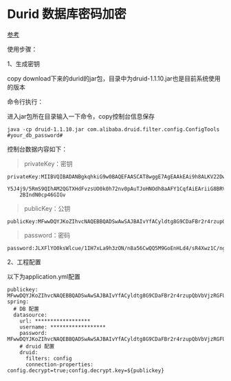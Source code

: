 # Durid 数据库密码加密

[参考](https://github.com/alibaba/druid/wiki/%E4%BD%BF%E7%94%A8ConfigFilter)

使用步骤：

1、生成密钥

copy download下来的durid的jar包，目录中为druid-1.1.10.jar也是目前系统使用的版本

命令行执行：

进入jar包所在目录输入一下命令，copy控制台信息保存

    java -cp druid-1.1.10.jar com.alibaba.druid.filter.config.ConfigTools #your_db_password#
    
控制台数据内容如下：
 
>privateKey：密钥

    privateKey:MIIBVQIBADANBgkqhkiG9w0BAQEFAASCAT8wggE7AgEAAkEAi9h8ALKV22Dwb0INoUGvavivO6lBtVtWPNEYVR5NDJStxIPBcHfNCEd5Cq3GVqWZ+8RRyTV6tJJuRlYjQG54rQIDAQABAkEAix2phdwiHaGarWMtQeyg/64yTAx9NFePO2LabNp+1XKch509yTM5kTNMF81dNQfP4jpBspBCc
        Y5J4j9/5RmS9QIhAM2QGTXHdFvzsUO0k0h72nv0pAuTJoHNOdh8aAFY1CqfAiEAriiG8BRVYnaxBcKhmM9Nyy26jcqV25F0cXT/ng1fJTMCIGlO1vtsELpCn59V1NYfTRCPhbLAUcvRfT7gjM+T2C11AiB9gwmUdiL+/ikfzJ/nX+dhuUgMLecIQXCY38fkoSBjzwIhAIzUq067x+9olgvjklUv8Fp1ylveH
        2BIndN0cp46GIGv

>publicKey：公钥

    publicKey:MFwwDQYJKoZIhvcNAQEBBQADSwAwSAJBAIvYfACyldtg8G9CDaFBr2r4rzupQbVbVjzRGFUeTQyUrcSDwXB3zQhHeQqtxlalmfvEUck1erSSbkZWI0BueK0CAwEAAQ==

>password：密码

    password:JLXFlYO0ksWlcue/1IH7xLa9h3zON/n8a56CwQQ5M9GoEnHLd4/sR4Xwz1C/ng58vA9EvJEihV2xg/1KkRF1Vg==

2、工程配置

以下为application.yml配置

    publickey: MFwwDQYJKoZIhvcNAQEBBQADSwAwSAJBAIvYfACyldtg8G9CDaFBr2r4rzupQbVbVjzRGFUeTQyUrcSDwXB3zQhHeQqtxlalmfvEUck1erSSbkZWI0BueK0CAwEAAQ==
    spring:
      # DB 配置
      datasource:
        url: ******************
        username: ******************
        password: MFwwDQYJKoZIhvcNAQEBBQADSwAwSAJBAIvYfACyldtg8G9CDaFBr2r4rzupQbVbVjzRGFUeTQyUrcSDwXB3zQhHeQqtxlalmfvEUck1erSSbkZWI0BueK0CAwEAAQ==
        # druid 配置
        druid:
          filters: config
          connection-properties: config.decrypt=true;config.decrypt.key=${publickey}